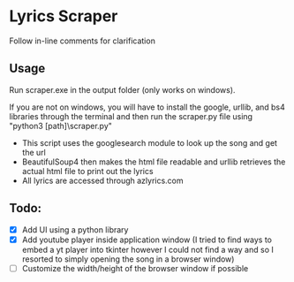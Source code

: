 # Lyrics Scraper

 Follow in-line comments for clarification

 ## Usage
 
 Run scraper.exe in the output folder (only works on windows).
 
 If you are not on windows, you will have to install the google, urllib, and bs4 libraries through the terminal and then run the scraper.py file using "python3 [path]\scraper.py"

 * This script uses the googlesearch module to look up the song and get the url
 * BeautifulSoup4 then makes the html file readable and urllib retrieves the actual html file to print out the lyrics
 * All lyrics are accessed through azlyrics.com
 
## Todo:
- [X] Add UI using a python library
- [X] Add youtube player inside application window (I tried to find ways to embed a yt player into tkinter however I could not find a way and so I resorted to simply opening the song in a browser window)
- [ ] Customize the width/height of the browser window if possible 
